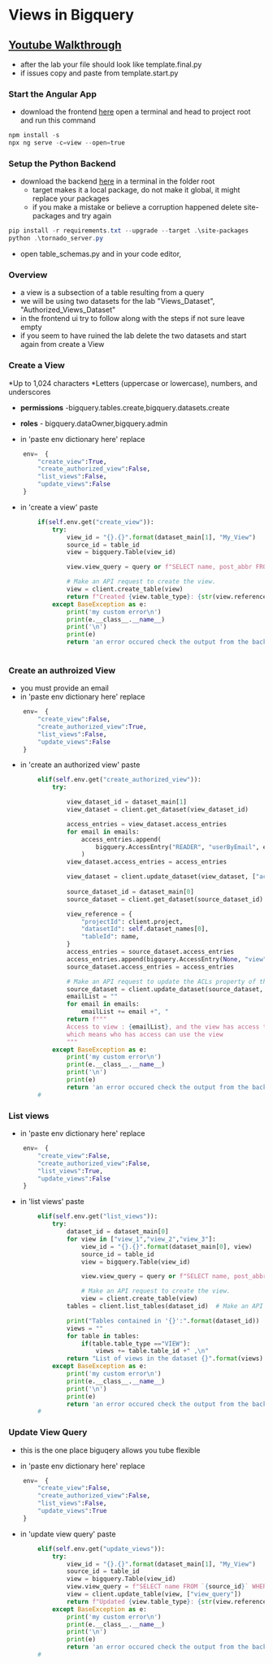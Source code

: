 # Views in Bigquery

## [Youtube Walkthrough](https://youtu.be/Mn6wjxiwVWo)


* after the lab your file should look like template.final.py 
* if issues copy and paste from template.start.py


### Start the Angular App

* download the frontend [here](https://downgit.github.io/#/home?url=https://github.com/WindMillCode/Google/tree/master/API/bigquery/AngularApp)
open a terminal and head to project root and run this command
```ps1
npm install -s
npx ng serve -c=view --open=true
```

### Setup the Python Backend 
* download the backend [here](https://downgit.github.io/#/home?url=https://github.com/WindMillCode/Google/tree/master/API/bigquery/vids/Python3/Views)
in a terminal in the folder root
    * target makes it a local package, do not make it global, it might replace your packages
    * if you make a mistake or believe a corruption happened delete site-packages and try again
```ps1
pip install -r requirements.txt --upgrade --target .\site-packages
python .\tornado_server.py
```

* open table_schemas.py and in your code editor,


### Overview 
* a view is a subsection of a table resulting from a query 
* we will be using two datasets for the lab
        "Views_Dataset",
        "Authorized_Views_Dataset"
* in the frontend ui try to follow along with the steps if not sure leave empty
* if you seem  to have ruined the lab delete the two datasets and start again from create a View

### Create a View
*Up to 1,024 characters
*Letters (uppercase or lowercase), numbers, and underscores
* __permissions__ -bigquery.tables.create,bigquery.datasets.create
* __roles__ - bigquery.dataOwner,bigquery.admin



* in 'paste env dictionary here' replace
```py
    env=  {
        "create_view":True,
        "create_authorized_view":False,
        "list_views":False,
        "update_views":False
    }
```

* in 'create a view' paste
```py
        if(self.env.get("create_view")):
            try:
                view_id = "{}.{}".format(dataset_main[1], "My_View") 
                source_id = table_id
                view = bigquery.Table(view_id)

                view.view_query = query or f"SELECT name, post_abbr FROM `{source_id}` WHERE name LIKE 'W%'"

                # Make an API request to create the view.
                view = client.create_table(view)
                return f"Created {view.table_type}: {str(view.reference)}"              
            except BaseException as e:
                print('my custom error\n')
                print(e.__class__.__name__)
                print('\n')
                print(e)
                return 'an error occured check the output from the backend'
        
```

### Create an authroized View
* you must provide an email 
* in 'paste env dictionary here' replace
```py
    env=  {
        "create_view":False,
        "create_authorized_view":True,
        "list_views":False,
        "update_views":False
    }
```

* in 'create an authorized view' paste
```py
        elif(self.env.get("create_authorized_view")):
            try:

                view_dataset_id = dataset_main[1]
                view_dataset = client.get_dataset(view_dataset_id)

                access_entries = view_dataset.access_entries
                for email in emails:                
                    access_entries.append(
                        bigquery.AccessEntry("READER", "userByEmail", email)
                    )
                view_dataset.access_entries = access_entries

                view_dataset = client.update_dataset(view_dataset, ["access_entries"])
                
                source_dataset_id = dataset_main[0]
                source_dataset = client.get_dataset(source_dataset_id)

                view_reference = {
                    "projectId": client.project,
                    "datasetId": self.dataset_names[0],
                    "tableId": name,
                }
                access_entries = source_dataset.access_entries
                access_entries.append(bigquery.AccessEntry(None, "view", view_reference))
                source_dataset.access_entries = access_entries

                # Make an API request to update the ACLs property of the source dataset.
                source_dataset = client.update_dataset(source_dataset, ["access_entries"])
                emailList = ""
                for email in emails:
                    emailList += email +", "
                return f"""
                Access to view : {emailList}, and the view has access to the source table, 
                which means who has access can use the view
                """        
            except BaseException as e:
                print('my custom error\n')
                print(e.__class__.__name__)
                print('\n')
                print(e)
                return 'an error occured check the output from the backend'
        #  
```

### List views

* in 'paste env dictionary here' replace
```py
    env=  {
        "create_view":False,
        "create_authorized_view":False,
        "list_views":True,
        "update_views":False
    }
```

* in 'list views' paste
```py
        elif(self.env.get("list_views")):
            try:
                dataset_id = dataset_main[0]
                for view in ["view_1","view_2","view_3"]:
                    view_id = "{}.{}".format(dataset_main[0], view) 
                    source_id = table_id
                    view = bigquery.Table(view_id)

                    view.view_query = query or f"SELECT name, post_abbr FROM `{source_id}` WHERE name LIKE 'W%'"

                    # Make an API request to create the view.
                    view = client.create_table(view)                    
                tables = client.list_tables(dataset_id)  # Make an API request.

                print("Tables contained in '{}':".format(dataset_id))
                views = ""
                for table in tables:
                    if(table.table_type =="VIEW"):
                        views += table.table_id +" ,\n"
                return "List of views in the dataset {}".format(views)          
            except BaseException as e:
                print('my custom error\n')
                print(e.__class__.__name__)
                print('\n')
                print(e)
                return 'an error occured check the output from the backend'
        # 
```


### Update View Query
* this is the one place biguqery allows you tube flexible

* in 'paste env dictionary here' replace
```py
    env=  {
        "create_view":False,
        "create_authorized_view":False,
        "list_views":False,
        "update_views":True
    }
```

* in 'update view query' paste
```py
        elif(self.env.get("update_views")):
            try:
                view_id = "{}.{}".format(dataset_main[1], "My_View") 
                source_id = table_id
                view = bigquery.Table(view_id)
                view.view_query = f"SELECT name FROM `{source_id}` WHERE name LIKE 'M%'"
                view = client.update_table(view, ["view_query"])
                return f"Updated {view.table_type}: {str(view.reference)}"                
            except BaseException as e:
                print('my custom error\n')
                print(e.__class__.__name__)
                print('\n')
                print(e)
                return 'an error occured check the output from the backend'
        #
```